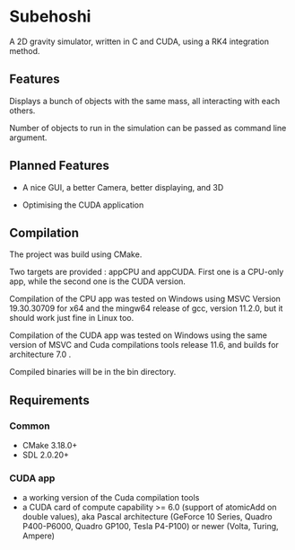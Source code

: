 # Subehoshi

A 2D gravity simulator, written in C and CUDA, using a RK4 integration method.

## Features

Displays a bunch of objects with the same mass, all interacting with each others.

Number of objects to run in the simulation can be passed as command line argument.

## Planned Features

- A nice GUI, a better Camera, better displaying, and 3D

- Optimising the CUDA application

## Compilation

The project was build using CMake.

Two targets are provided : appCPU and appCUDA. First one is a CPU-only app, while the second one is the CUDA version.

Compilation of the CPU app was tested on Windows using MSVC Version 19.30.30709 for x64 and the mingw64 release of gcc, version 11.2.0, but it should work just fine in Linux too.

Compilation of the CUDA app was tested on Windows using the same version of MSVC and Cuda compilations tools release 11.6, and builds for architecture 7.0 .

Compiled binaries will be in the bin directory.

## Requirements

### Common

- CMake 3.18.0+
- SDL 2.0.20+

### CUDA app

- a working version of the Cuda compilation tools
- a CUDA card of compute capability >= 6.0 (support of atomicAdd on double values), aka Pascal architecture (GeForce 10 Series, Quadro P400-P6000, Quadro GP100,  Tesla P4-P100) or newer (Volta, Turing, Ampere)
